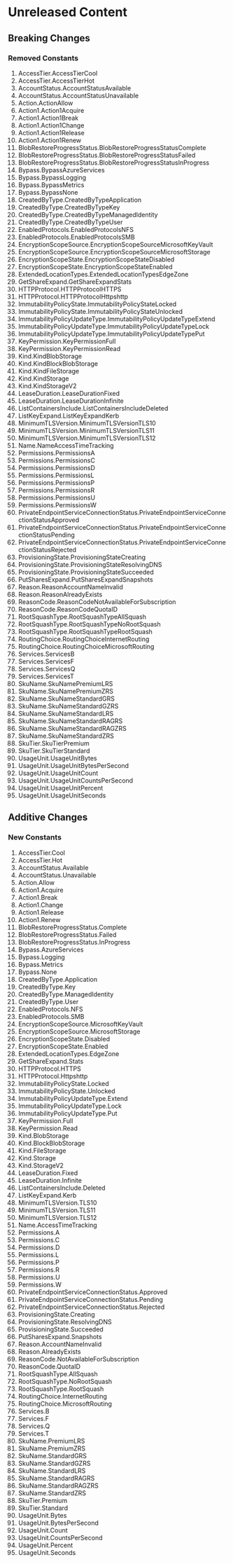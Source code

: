 # Unreleased Content

## Breaking Changes

### Removed Constants

1. AccessTier.AccessTierCool
1. AccessTier.AccessTierHot
1. AccountStatus.AccountStatusAvailable
1. AccountStatus.AccountStatusUnavailable
1. Action.ActionAllow
1. Action1.Action1Acquire
1. Action1.Action1Break
1. Action1.Action1Change
1. Action1.Action1Release
1. Action1.Action1Renew
1. BlobRestoreProgressStatus.BlobRestoreProgressStatusComplete
1. BlobRestoreProgressStatus.BlobRestoreProgressStatusFailed
1. BlobRestoreProgressStatus.BlobRestoreProgressStatusInProgress
1. Bypass.BypassAzureServices
1. Bypass.BypassLogging
1. Bypass.BypassMetrics
1. Bypass.BypassNone
1. CreatedByType.CreatedByTypeApplication
1. CreatedByType.CreatedByTypeKey
1. CreatedByType.CreatedByTypeManagedIdentity
1. CreatedByType.CreatedByTypeUser
1. EnabledProtocols.EnabledProtocolsNFS
1. EnabledProtocols.EnabledProtocolsSMB
1. EncryptionScopeSource.EncryptionScopeSourceMicrosoftKeyVault
1. EncryptionScopeSource.EncryptionScopeSourceMicrosoftStorage
1. EncryptionScopeState.EncryptionScopeStateDisabled
1. EncryptionScopeState.EncryptionScopeStateEnabled
1. ExtendedLocationTypes.ExtendedLocationTypesEdgeZone
1. GetShareExpand.GetShareExpandStats
1. HTTPProtocol.HTTPProtocolHTTPS
1. HTTPProtocol.HTTPProtocolHttpshttp
1. ImmutabilityPolicyState.ImmutabilityPolicyStateLocked
1. ImmutabilityPolicyState.ImmutabilityPolicyStateUnlocked
1. ImmutabilityPolicyUpdateType.ImmutabilityPolicyUpdateTypeExtend
1. ImmutabilityPolicyUpdateType.ImmutabilityPolicyUpdateTypeLock
1. ImmutabilityPolicyUpdateType.ImmutabilityPolicyUpdateTypePut
1. KeyPermission.KeyPermissionFull
1. KeyPermission.KeyPermissionRead
1. Kind.KindBlobStorage
1. Kind.KindBlockBlobStorage
1. Kind.KindFileStorage
1. Kind.KindStorage
1. Kind.KindStorageV2
1. LeaseDuration.LeaseDurationFixed
1. LeaseDuration.LeaseDurationInfinite
1. ListContainersInclude.ListContainersIncludeDeleted
1. ListKeyExpand.ListKeyExpandKerb
1. MinimumTLSVersion.MinimumTLSVersionTLS10
1. MinimumTLSVersion.MinimumTLSVersionTLS11
1. MinimumTLSVersion.MinimumTLSVersionTLS12
1. Name.NameAccessTimeTracking
1. Permissions.PermissionsA
1. Permissions.PermissionsC
1. Permissions.PermissionsD
1. Permissions.PermissionsL
1. Permissions.PermissionsP
1. Permissions.PermissionsR
1. Permissions.PermissionsU
1. Permissions.PermissionsW
1. PrivateEndpointServiceConnectionStatus.PrivateEndpointServiceConnectionStatusApproved
1. PrivateEndpointServiceConnectionStatus.PrivateEndpointServiceConnectionStatusPending
1. PrivateEndpointServiceConnectionStatus.PrivateEndpointServiceConnectionStatusRejected
1. ProvisioningState.ProvisioningStateCreating
1. ProvisioningState.ProvisioningStateResolvingDNS
1. ProvisioningState.ProvisioningStateSucceeded
1. PutSharesExpand.PutSharesExpandSnapshots
1. Reason.ReasonAccountNameInvalid
1. Reason.ReasonAlreadyExists
1. ReasonCode.ReasonCodeNotAvailableForSubscription
1. ReasonCode.ReasonCodeQuotaID
1. RootSquashType.RootSquashTypeAllSquash
1. RootSquashType.RootSquashTypeNoRootSquash
1. RootSquashType.RootSquashTypeRootSquash
1. RoutingChoice.RoutingChoiceInternetRouting
1. RoutingChoice.RoutingChoiceMicrosoftRouting
1. Services.ServicesB
1. Services.ServicesF
1. Services.ServicesQ
1. Services.ServicesT
1. SkuName.SkuNamePremiumLRS
1. SkuName.SkuNamePremiumZRS
1. SkuName.SkuNameStandardGRS
1. SkuName.SkuNameStandardGZRS
1. SkuName.SkuNameStandardLRS
1. SkuName.SkuNameStandardRAGRS
1. SkuName.SkuNameStandardRAGZRS
1. SkuName.SkuNameStandardZRS
1. SkuTier.SkuTierPremium
1. SkuTier.SkuTierStandard
1. UsageUnit.UsageUnitBytes
1. UsageUnit.UsageUnitBytesPerSecond
1. UsageUnit.UsageUnitCount
1. UsageUnit.UsageUnitCountsPerSecond
1. UsageUnit.UsageUnitPercent
1. UsageUnit.UsageUnitSeconds

## Additive Changes

### New Constants

1. AccessTier.Cool
1. AccessTier.Hot
1. AccountStatus.Available
1. AccountStatus.Unavailable
1. Action.Allow
1. Action1.Acquire
1. Action1.Break
1. Action1.Change
1. Action1.Release
1. Action1.Renew
1. BlobRestoreProgressStatus.Complete
1. BlobRestoreProgressStatus.Failed
1. BlobRestoreProgressStatus.InProgress
1. Bypass.AzureServices
1. Bypass.Logging
1. Bypass.Metrics
1. Bypass.None
1. CreatedByType.Application
1. CreatedByType.Key
1. CreatedByType.ManagedIdentity
1. CreatedByType.User
1. EnabledProtocols.NFS
1. EnabledProtocols.SMB
1. EncryptionScopeSource.MicrosoftKeyVault
1. EncryptionScopeSource.MicrosoftStorage
1. EncryptionScopeState.Disabled
1. EncryptionScopeState.Enabled
1. ExtendedLocationTypes.EdgeZone
1. GetShareExpand.Stats
1. HTTPProtocol.HTTPS
1. HTTPProtocol.Httpshttp
1. ImmutabilityPolicyState.Locked
1. ImmutabilityPolicyState.Unlocked
1. ImmutabilityPolicyUpdateType.Extend
1. ImmutabilityPolicyUpdateType.Lock
1. ImmutabilityPolicyUpdateType.Put
1. KeyPermission.Full
1. KeyPermission.Read
1. Kind.BlobStorage
1. Kind.BlockBlobStorage
1. Kind.FileStorage
1. Kind.Storage
1. Kind.StorageV2
1. LeaseDuration.Fixed
1. LeaseDuration.Infinite
1. ListContainersInclude.Deleted
1. ListKeyExpand.Kerb
1. MinimumTLSVersion.TLS10
1. MinimumTLSVersion.TLS11
1. MinimumTLSVersion.TLS12
1. Name.AccessTimeTracking
1. Permissions.A
1. Permissions.C
1. Permissions.D
1. Permissions.L
1. Permissions.P
1. Permissions.R
1. Permissions.U
1. Permissions.W
1. PrivateEndpointServiceConnectionStatus.Approved
1. PrivateEndpointServiceConnectionStatus.Pending
1. PrivateEndpointServiceConnectionStatus.Rejected
1. ProvisioningState.Creating
1. ProvisioningState.ResolvingDNS
1. ProvisioningState.Succeeded
1. PutSharesExpand.Snapshots
1. Reason.AccountNameInvalid
1. Reason.AlreadyExists
1. ReasonCode.NotAvailableForSubscription
1. ReasonCode.QuotaID
1. RootSquashType.AllSquash
1. RootSquashType.NoRootSquash
1. RootSquashType.RootSquash
1. RoutingChoice.InternetRouting
1. RoutingChoice.MicrosoftRouting
1. Services.B
1. Services.F
1. Services.Q
1. Services.T
1. SkuName.PremiumLRS
1. SkuName.PremiumZRS
1. SkuName.StandardGRS
1. SkuName.StandardGZRS
1. SkuName.StandardLRS
1. SkuName.StandardRAGRS
1. SkuName.StandardRAGZRS
1. SkuName.StandardZRS
1. SkuTier.Premium
1. SkuTier.Standard
1. UsageUnit.Bytes
1. UsageUnit.BytesPerSecond
1. UsageUnit.Count
1. UsageUnit.CountsPerSecond
1. UsageUnit.Percent
1. UsageUnit.Seconds
